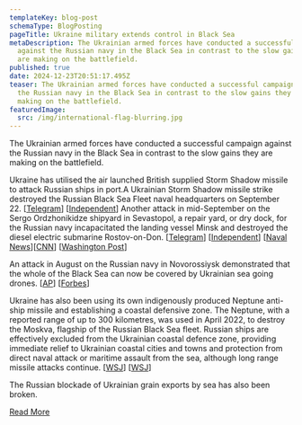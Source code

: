 ```yaml
---
templateKey: blog-post
schemaType: BlogPosting
pageTitle: Ukraine military extends control in Black Sea
metaDescription: The Ukrainian armed forces have conducted a successful campaign
  against the Russian navy in the Black Sea in contrast to the slow gains they
  are making on the battlefield.
published: true
date: 2024-12-23T20:51:17.495Z
teaser: The Ukrainian armed forces have conducted a successful campaign against
  the Russian navy in the Black Sea in contrast to the slow gains they are
  making on the battlefield.
featuredImage:
  src: /img/international-flag-blurring.jpg
---
```

The Ukrainian armed forces have conducted a successful campaign against the Russian navy in the Black Sea in contrast to the slow gains they are making on the battlefield.

Ukraine has utilised the air launched British supplied Storm Shadow missile to attack Russian ships in port.A Ukrainian Storm Shadow missile strike destroyed the Russian Black Sea Fleet naval headquarters on September 22. [[Telegram](https://email.cpg-online.de/t/d-l-vidxil-l-nhi/)] [[Independent](https://email.cpg-online.de/t/d-l-vidxil-l-nhd/)] Another attack in mid-September on the Sergo Ordzhonikidze shipyard in Sevastopol, a repair yard, or dry dock, for the Russian navy incapacitated the landing vessel Minsk and destroyed the diesel electric submarine Rostov-on-Don. [[Telegram](https://email.cpg-online.de/t/d-l-vidxil-l-nhh/)] [[Independent](https://email.cpg-online.de/t/d-l-vidxil-l-nhk/)] [[Naval News](https://email.cpg-online.de/t/d-l-vidxil-l-nhu/)][[CNN](https://email.cpg-online.de/t/d-l-vidxil-l-nkl/)] [[Washington Post](https://email.cpg-online.de/t/d-l-vidxil-l-nkr/)]

An attack in August on the Russian navy in Novorossiysk demonstrated that the whole of the Black Sea can now be covered by Ukrainian sea going drones. [[AP](https://email.cpg-online.de/t/d-l-vidxil-l-nky/)] [[Forbes](https://email.cpg-online.de/t/d-l-vidxil-l-nkj/)]

Ukraine has also been using its own indigenously produced Neptune anti-ship missile and establishing a coastal defensive zone. The Neptune, with a reported range of up to 300 kilometres, was used in April 2022, to destroy the Moskva, flagship of the Russian Black Sea fleet. Russian ships are effectively excluded from the Ukrainian coastal defence zone, providing immediate relief to Ukrainian coastal cities and towns and protection from direct naval attack or maritime assault from the sea, although long range missile attacks continue. [[WSJ](https://email.cpg-online.de/t/d-l-vidxil-l-nkt/)] [[WSJ](https://email.cpg-online.de/t/d-l-vidxil-l-nki/)]

The Russian blockade of Ukrainian grain exports by sea has also been broken.

[R﻿ead More](https://email.cpg-online.de/t/d-6B88FEC8BC409FB02540EF23F30FEDED)